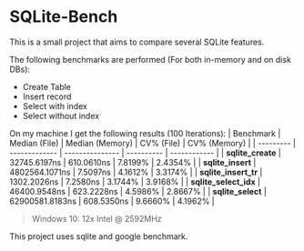 # SQLite-Bench
This is a small project that aims to compare several SQLite features.

The following benchmarks are performed (For both in-memory and on disk DBs):
- Create Table
- Insert record
- Select with index
- Select without index

On my machine I get the following results (100 Iterations):
| Benchmark | Median (File) | Median (Memory) | CV% (File) | CV% (Memory) |
| --------- | ------------- | --------------- | ---------- | ------------ |
| **sqlite_create** | 32745.6197ns | 610.0610ns | 7.8199% | 2.4354% |
| **sqlite_insert** | 4802564.1071ns | 7.5097ns | 4.1612% | 3.3174% |
| **sqlite_insert_tr** | 1302.2026ns | 7.2580ns | 3.1744% | 3.9168% |
| **sqlite_select_idx** | 46400.9548ns | 623.2228ns | 4.5986% | 2.8667% |
| **sqlite_select** | 62900581.8183ns | 608.5350ns | 9.6660% | 4.1962% |

> Windows 10: 12x Intel @ 2592MHz


This project uses sqlite and google benchmark.
